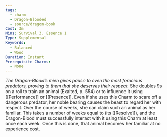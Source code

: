 ```yaml
---
tags:
  - charm
  - Dragon-Blooded
  - source/dragon-book
Cost: 3m
Mins: Survival 3, Essence 1
Type: Supplemental
Keywords:
  - Balanced
  - Wood
Duration: Instant
Prerequisite Charms:
  - None
---
```

*The Dragon-Blood’s mien gives pause to even the most ferocious predators, proving to them that she deserves their respect.*
She doubles 9s on a roll to train an animal (Exalted, p. 554) or to influence it using [[Performance]] or [[Presence]]. Even if she uses this Charm to scare off a dangerous predator, her noble bearing causes the beast to regard her with respect. Over the course of weeks, she can claim such an animal as her familiar. This takes a number of weeks equal to (its [[Resolve]]), and the Dragon-Blood must successfully interact with it using this Charm at least once each week. Once this is done, that animal becomes her familiar at no experience cost.